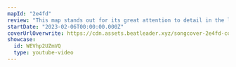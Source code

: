 ```yaml
---
mapId: "2e4fd"
review: "This map stands out for its great attention to detail in the lightshow, tasteful use of arcs and chains, and incredible representation throughout all difficulties."
startDate: "2023-02-06T00:00:00.000Z"
coverUrlOverwrite: https://cdn.assets.beatleader.xyz/songcover-2e4fd-cover.png
showcase:
  id: WEVhp2UZmVQ
  type: youtube-video
---
```


